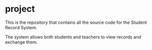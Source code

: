 # project

This is the repository that contains all the source code for the Student Record System.

The system allows both students and teachers to view records and exchange them.
